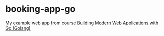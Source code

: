 # booking-app-go      
My example web app from course  [Building Modern Web Applications with Go (Golang)](https://www.udemy.com/course/building-modern-web-applications-with-go)